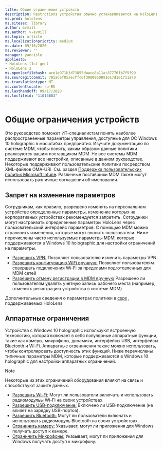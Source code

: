 ```yaml
---
title: Общие ограничения устройств
description: Restrctions устройства обычно устанавливаются на HoloLens.
ms.prod: hololens
ms.sitesec: library
author: evmill
ms.author: v-evmill
ms.topic: article
ms.localizationpriority: medium
ms.date: 09/16/2020
ms.reviewer: ''
manager: yannisle
appliesto:
- HoloLens (1st gen)
- HoloLens 2
ms.openlocfilehash: ace1e071b3d73855daacc8a11ac87770fb7f5f99
ms.sourcegitcommit: 785ac6f05aecffc0f3980960891617d161711a70
ms.translationtype: MT
ms.contentlocale: ru-RU
ms.lasthandoff: 09/17/2020
ms.locfileid: "11016803"
---
```

# Общие ограничения устройств 

Это руководство поможет ИТ-специалистам понять наиболее распространенные параметры управления, доступные для ОС Windows 10 holographic в масштабах предприятия. Изучите документацию по системе MDM, чтобы понять, каким образом данные политики реализуются вашим поставщиком MDM. Не все системы MDM поддерживают все настройки, описанные в данном руководстве. Некоторые поддерживают пользовательские политики посредством XML-файлов OMA-URI. См. раздел [Поддержка пользовательских политик Microsoft Intune](https://docs.microsoft.com/mem/intune/configuration/custom-settings-windows-10). Различные поставщики MDM также могут использовать различные соглашения об именовании.

## Запрет на изменение параметров
Сотрудникам, как правило, разрешено изменять на персональном устройстве определенные параметры, изменение которых на корпоративных устройствах рекомендуется запретить. Сотрудники могут настраивать определенные параметры HoloLens через пользовательский интерфейс параметров. С помощью MDM можно ограничить изменения, которые могут вносить пользователи. Ниже перечислены часто используемые параметры MDM, которые поддерживаются в Windows 10 holographic для настройки ограничений на параметры.
-   [Разрешить VPN:](https://docs.microsoft.com/windows/client-management/mdm/policy-csp-settings#settings-allowvpn) Позволяет пользователю изменить параметры VPN.
-   [Разрешить конфигурацию WiFi вручную:](https://docs.microsoft.com/windows/client-management/mdm/policy-csp-wifi#wifi-allowmanualwificonfiguration) Позволяет пользователям совершать подключения Wi-Fi за пределами подготовленных для MDM сетей
-   [Разрешить отмену регистрации в MDM вручную](https://docs.microsoft.com/windows/client-management/mdm/policy-csp-experience#experience-allowmanualmdmunenrollment) Разрешено ли пользователям удалять учетную запись рабочего места (например, отменить регистрацию устройства в системе MDM)

Дополнительные сведения о параметрах политики в [cspх](https://docs.microsoft.com/windows/client-management/mdm/policy-csps-supported-by-hololens2) , поддерживаемых HoloLens

## Аппаратные ограничения
Устройства с Windows 10 holographic используют встроенную технологию, которая включает в себя популярные аппаратные функции, такие как камеры, микрофоны, динамики, интерфейсы USB, интерфейсы Bluetooth и Wi-Fi. Аппаратные ограничения также можно использовать, чтобы контролировать доступность этих функций.
Ниже перечислены типичные параметры MDM, которые поддерживаются в Windows 10 holographic для настройки аппаратных ограничений.

> [!NOTE]
> Некоторые из этих ограничений оборудования влияют на связь и способствуют защите данных.

-   [Разрешить Wi-Fi:](https://docs.microsoft.com/windows/client-management/mdm/policy-csp-wifi#wifi-allowwifi) Могут ли пользователи включать и использовать радиомодульы Wi-Fi на своих устройствах.
-   [Разрешить USB-подключение:](https://docs.microsoft.com/windows/client-management/mdm/policy-csp-connectivity#connectivity-allowusbconnection) Включено ли USB-подключение (не влияет на зарядку USB-портов).
-   [Разрешить Bluetooth:](https://docs.microsoft.com/windows/client-management/mdm/policy-csp-connectivity#connectivity-allowbluetooth) Могут ли пользователи включать и использовать радиомодуль Bluetooth на своих устройствах.
-   [Ограничить камеру:](https://docs.microsoft.com/windows/client-management/mdm/policy-csp-privacy#privacy-letappsaccesscamera) Указывает, могут ли приложения для Windows получать доступ к камере.
-   [Ограничить Микрофоны:](https://docs.microsoft.com/windows/client-management/mdm/policy-csp-privacy#privacy-letappsaccessmicrophone) Указывает, могут ли приложения для Windows получать доступ к микрофону.
